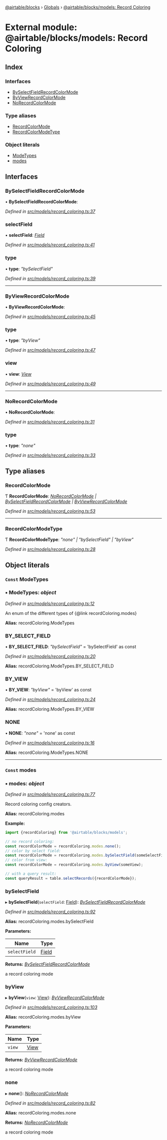 [@airtable/blocks](../README.md) › [Globals](../globals.md) ›
[@airtable/blocks/models: Record Coloring](_airtable_blocks_models__record_coloring.md)

# External module: @airtable/blocks/models: Record Coloring

## Index

### Interfaces

-   [BySelectFieldRecordColorMode](_airtable_blocks_models__record_coloring.md#byselectfieldrecordcolormode)
-   [ByViewRecordColorMode](_airtable_blocks_models__record_coloring.md#byviewrecordcolormode)
-   [NoRecordColorMode](_airtable_blocks_models__record_coloring.md#norecordcolormode)

### Type aliases

-   [RecordColorMode](_airtable_blocks_models__record_coloring.md#recordcolormode)
-   [RecordColorModeType](_airtable_blocks_models__record_coloring.md#recordcolormodetype)

### Object literals

-   [ModeTypes](_airtable_blocks_models__record_coloring.md#const-modetypes)
-   [modes](_airtable_blocks_models__record_coloring.md#const-modes)

## Interfaces

### BySelectFieldRecordColorMode

• **BySelectFieldRecordColorMode**:

_Defined in
[src/models/record_coloring.ts:37](https://github.com/airtable/blocks/blob/@airtable/blocks@0.0.35/packages/sdk/src/models/record_coloring.ts#L37)_

### selectField

• **selectField**: _[Field](_airtable_blocks_models__field.md#field)_

_Defined in
[src/models/record_coloring.ts:41](https://github.com/airtable/blocks/blob/@airtable/blocks@0.0.35/packages/sdk/src/models/record_coloring.ts#L41)_

### type

• **type**: _"bySelectField"_

_Defined in
[src/models/record_coloring.ts:39](https://github.com/airtable/blocks/blob/@airtable/blocks@0.0.35/packages/sdk/src/models/record_coloring.ts#L39)_

---

### ByViewRecordColorMode

• **ByViewRecordColorMode**:

_Defined in
[src/models/record_coloring.ts:45](https://github.com/airtable/blocks/blob/@airtable/blocks@0.0.35/packages/sdk/src/models/record_coloring.ts#L45)_

### type

• **type**: _"byView"_

_Defined in
[src/models/record_coloring.ts:47](https://github.com/airtable/blocks/blob/@airtable/blocks@0.0.35/packages/sdk/src/models/record_coloring.ts#L47)_

### view

• **view**: _[View](_airtable_blocks_models__view.md#view)_

_Defined in
[src/models/record_coloring.ts:49](https://github.com/airtable/blocks/blob/@airtable/blocks@0.0.35/packages/sdk/src/models/record_coloring.ts#L49)_

---

### NoRecordColorMode

• **NoRecordColorMode**:

_Defined in
[src/models/record_coloring.ts:31](https://github.com/airtable/blocks/blob/@airtable/blocks@0.0.35/packages/sdk/src/models/record_coloring.ts#L31)_

### type

• **type**: _"none"_

_Defined in
[src/models/record_coloring.ts:33](https://github.com/airtable/blocks/blob/@airtable/blocks@0.0.35/packages/sdk/src/models/record_coloring.ts#L33)_

## Type aliases

### RecordColorMode

Ƭ **RecordColorMode**:
_[NoRecordColorMode](_airtable_blocks_models__record_coloring.md#norecordcolormode) |
[BySelectFieldRecordColorMode](_airtable_blocks_models__record_coloring.md#byselectfieldrecordcolormode)
| [ByViewRecordColorMode](_airtable_blocks_models__record_coloring.md#byviewrecordcolormode)_

_Defined in
[src/models/record_coloring.ts:53](https://github.com/airtable/blocks/blob/@airtable/blocks@0.0.35/packages/sdk/src/models/record_coloring.ts#L53)_

---

### RecordColorModeType

Ƭ **RecordColorModeType**: _"none" | "bySelectField" | "byView"_

_Defined in
[src/models/record_coloring.ts:28](https://github.com/airtable/blocks/blob/@airtable/blocks@0.0.35/packages/sdk/src/models/record_coloring.ts#L28)_

## Object literals

### `Const` ModeTypes

### ▪ **ModeTypes**: _object_

_Defined in
[src/models/record_coloring.ts:12](https://github.com/airtable/blocks/blob/@airtable/blocks@0.0.35/packages/sdk/src/models/record_coloring.ts#L12)_

An enum of the different types of {@link recordColoring.modes}

**Alias:** recordColoring.ModeTypes

### BY_SELECT_FIELD

• **BY_SELECT_FIELD**: _"bySelectField"_ = 'bySelectField' as const

_Defined in
[src/models/record_coloring.ts:20](https://github.com/airtable/blocks/blob/@airtable/blocks@0.0.35/packages/sdk/src/models/record_coloring.ts#L20)_

**Alias:** recordColoring.ModeTypes.BY_SELECT_FIELD

### BY_VIEW

• **BY_VIEW**: _"byView"_ = 'byView' as const

_Defined in
[src/models/record_coloring.ts:24](https://github.com/airtable/blocks/blob/@airtable/blocks@0.0.35/packages/sdk/src/models/record_coloring.ts#L24)_

**Alias:** recordColoring.ModeTypes.BY_VIEW

### NONE

• **NONE**: _"none"_ = 'none' as const

_Defined in
[src/models/record_coloring.ts:16](https://github.com/airtable/blocks/blob/@airtable/blocks@0.0.35/packages/sdk/src/models/record_coloring.ts#L16)_

**Alias:** recordColoring.ModeTypes.NONE

---

### `Const` modes

### ▪ **modes**: _object_

_Defined in
[src/models/record_coloring.ts:77](https://github.com/airtable/blocks/blob/@airtable/blocks@0.0.35/packages/sdk/src/models/record_coloring.ts#L77)_

Record coloring config creators.

**Alias:** recordColoring.modes

**Example:**

```js
import {recordColoring} from '@airtable/blocks/models';

// no record coloring:
const recordColorMode = recordColoring.modes.none();
// color by select field:
const recordColorMode = recordColoring.modes.bySelectField(someSelectField);
// color from view:
const recordColorMode = recordColoring.modes.byView(someView);

// with a query result:
const queryResult = table.selectRecords({recordColorMode});
```

### bySelectField

▸ **bySelectField**(`selectField`: [Field](_airtable_blocks_models__field.md#field)):
_[BySelectFieldRecordColorMode](_airtable_blocks_models__record_coloring.md#byselectfieldrecordcolormode)_

_Defined in
[src/models/record_coloring.ts:92](https://github.com/airtable/blocks/blob/@airtable/blocks@0.0.35/packages/sdk/src/models/record_coloring.ts#L92)_

**Alias:** recordColoring.modes.bySelectField

**Parameters:**

| Name          | Type                                             |
| ------------- | ------------------------------------------------ |
| `selectField` | [Field](_airtable_blocks_models__field.md#field) |

**Returns:**
_[BySelectFieldRecordColorMode](_airtable_blocks_models__record_coloring.md#byselectfieldrecordcolormode)_

a record coloring mode

### byView

▸ **byView**(`view`: [View](_airtable_blocks_models__view.md#view)):
_[ByViewRecordColorMode](_airtable_blocks_models__record_coloring.md#byviewrecordcolormode)_

_Defined in
[src/models/record_coloring.ts:103](https://github.com/airtable/blocks/blob/@airtable/blocks@0.0.35/packages/sdk/src/models/record_coloring.ts#L103)_

**Alias:** recordColoring.modes.byView

**Parameters:**

| Name   | Type                                          |
| ------ | --------------------------------------------- |
| `view` | [View](_airtable_blocks_models__view.md#view) |

**Returns:**
_[ByViewRecordColorMode](_airtable_blocks_models__record_coloring.md#byviewrecordcolormode)_

a record coloring mode

### none

▸ **none**(): _[NoRecordColorMode](_airtable_blocks_models__record_coloring.md#norecordcolormode)_

_Defined in
[src/models/record_coloring.ts:82](https://github.com/airtable/blocks/blob/@airtable/blocks@0.0.35/packages/sdk/src/models/record_coloring.ts#L82)_

**Alias:** recordColoring.modes.none

**Returns:** _[NoRecordColorMode](_airtable_blocks_models__record_coloring.md#norecordcolormode)_

a record coloring mode
